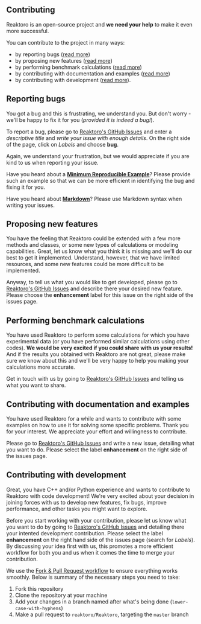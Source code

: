 Contributing
------------

Reaktoro is an open-source project and **we need your help** to make it even more successful.

You can contribute to the project in many ways: 
- by reporting bugs ([read more](#reporting-bugs))
- by proposing new features ([read more](#proposing-new-features))
- by performing benchmark calculations ([read more](#performing-benchmark-calculations))
- by contributing with documentation and examples ([read more](#contributing-with-documentation-and-examples))
- by contributing with development ([read more](#contributing-with-development)).

## Reporting bugs

You got a bug and this is frustrating, we understand you. But don't worry - we'll be happy to fix it for you (*provided it is indeed a bug!*).

To report a bug, please go to [Reaktoro's GitHub Issues][github-issues] and enter a *descriptive title* and *write your issue with enough details*. On the right side of the page, click on *Labels* and choose **bug**.

Again, we understand your frustration, but we would appreciate if you are kind to us when reporting your issue.

Have you heard about a [**Minimum Reproducible Example**][minimum-reproducible-example]? Please provide such an example so that we can be more efficient in identifying the bug and fixing it for you.

Have you heard about [**Markdown**][mastering-markdown]? Please use Markdown syntax when writing your issues.

## Proposing new features

You have the feeling that Reaktoro could be extended with a few more methods and classes, or some new types of calculations or modeling capabilities. Great, let us know what you think it is missing and we'll do our best to get it implemented. Understand, however, that we have limited resources, and some new features could be more difficult to be implemented.

Anyway, to tell us what you would like to get developed, please go to [Reaktoro's GitHub Issues][github-issues] and describe there your desired new feature. Please choose the **enhancement** label for this issue on the right side of the issues page.

## Performing benchmark calculations

You have used Reaktoro to perform some calculations for which you have experimental data (or you have performed similar calculations using other codes). **We would be very excited if you could share with us your results!** And if the results you obtained with Reaktoro are not great, please make sure we know about this and we'll be very happy to help you making your calculations more accurate. 

Get in touch with us by going to [Reaktoro's GitHub Issues][github-issues] and telling us what you want to share.

## Contributing with documentation and examples

You have used Reaktoro for a while and wants to contribute with some examples on how to use it for solving some specific problems. Thank you for your interest. We appreciate your effort and willingness to contribute.

Please go to [Reaktoro's GitHub Issues][github-issues] and write a new issue, detailing what you want to do. Please select the label **enhancement** on the right side of the issues page.

## Contributing with development

Great, you have C++ and/or Python experience and wants to contribute to Reaktoro with code development! We're very excited about your decision in joining forces with us to develop new features, fix bugs, improve performance, and other tasks you might want to explore. 

Before you start working with your contribution, please let us know what you want to do by going to [Reaktoro's GitHub Issues][github-issues] and detailing there your intented development contribution. Please select the label **enhancement** on the right hand side of the issues page (search for *Labels*). By discussing your idea first with us, this promotes a more efficient workflow for both you and us when it comes the time to merge your contribution.

We use the [Fork & Pull Request workflow][fork-and-pull-request-workflow] to ensure everything works smoothly. Below is summary of the necessary steps you need to take:

1. Fork this repository
2. Clone the repository at your machine
3. Add your changes in a branch named after what's being done (`lower-case-with-hyphens`)
4. Make a pull request to `reaktoro/Reaktoro`, targeting the `master` branch

[github-issues]: https://github.com/reaktoro/Reaktoro/issues/new
[mastering-markdown]: https://guides.github.com/features/mastering-markdown/
[minimum-reproducible-example]: https://stackoverflow.com/help/mcve
[fork-and-pull-request-workflow]: https://gist.github.com/Chaser324/ce0505fbed06b947d962
